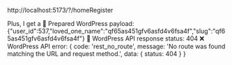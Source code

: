http://localhost:5173/?/homeRegister

Plus, I get a 
📄 Prepared WordPress payload: {"user_id":537,"loved_one_name":"qf65as451gfv6asfd4v6fsa4f","slug":"qf65as451gfv6asfd4v6fsa4f"}
📡 WordPress API response status: 404
❌ WordPress API error: {
  code: 'rest_no_route',
  message: 'No route was found matching the URL and request method.',
  data: { status: 404 }
}